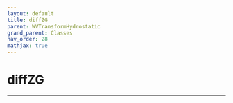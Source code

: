 ```yaml
---
layout: default
title: diffZG
parent: WVTransformHydrostatic
grand_parent: Classes
nav_order: 28
mathjax: true
---
```


#  diffZG




---


